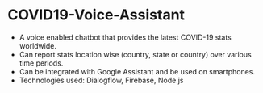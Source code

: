 # COVID19-Voice-Assistant

- A voice enabled chatbot that provides the latest COVID-19 stats worldwide.
- Can report stats location wise (country, state or country) over various time periods.
- Can be integrated with Google Assistant and be used on smartphones.
- Technologies used: Dialogflow, Firebase, Node.js
